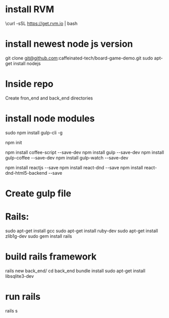 

# install RVM
\curl -sSL https://get.rvm.io | bash

# install newest node js version
git clone git@github.com:caffeinated-tech/board-game-demo.git
sudo apt-get install nodejs


# Inside repo
Create fron_end and back_end directories

# install node modules
sudo npm install gulp-cli -g

npm init

npm install coffee-script --save-dev
npm install gulp --save-dev
npm install gulp-coffee --save-dev 
npm install gulp-watch  --save-dev

npm install reactjs --save
npm install react-dnd --save
npm install react-dnd-html5-backend --save

# Create gulp file



# Rails:
sudo apt-get install gcc
sudo apt-get install ruby-dev
sudo apt-get install zlib1g-dev 
sudo gem install rails

# build rails framework
rails new back_end/
cd back_end
bundle install
sudo apt-get install libsqlite3-dev

# run rails
rails s